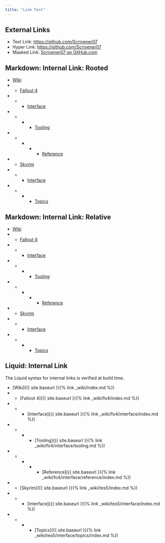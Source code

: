 ```yaml
---
title: "Link Test"
---
```


## External Links
- Text Link: https://github.com/Scrivener07
- Hyper Link: <https://github.com/Scrivener07>
- Masked Link: [Scrivener07 on GitHub.com](https://github.com/Scrivener07)


## Markdown: Internal Link: Rooted
- [Wiki](/wiki/)
- - [Fallout 4](/wiki/fo4/)
- - - [Interface](/wiki/fo4/interface/)
- - - - [Tooling](/wiki/fo4/interface/tooling.md)
- - - - - [Reference](/wiki/fo4/interface/reference/)
- - [Skyrim](/wiki/tes5/)
- - - [Interface](/wiki/tes5/interface/)
- - - - [Topics](/wiki/tes5/interface/topics/)


## Markdown: Internal Link: Relative
- [Wiki](../wiki/)
- - [Fallout 4](../wiki/fo4/)
- - - [Interface](../wiki/fo4/interface/)
- - - - [Tooling](../wiki/fo4/interface/tooling.md)
- - - - - [Reference](../wiki/fo4/interface/reference/)
- - [Skyrim](../wiki/tes5/)
- - - [Interface](../wiki/tes5/interface/)
- - - - [Topics](../wiki/tes5/interface/topics/)


## Liquid: Internal Link
The Liquid syntax for internal links is verified at build time.

- [Wiki]({{ site.baseurl }}{% link _wiki/index.md %})
- - [Fallout 4]({{ site.baseurl }}{% link _wiki/fo4/index.md %})
- - - [Interface]({{ site.baseurl }}{% link _wiki/fo4/interface/index.md %})
- - - - [Tooling]({{ site.baseurl }}{% link _wiki/fo4/interface/tooling.md %})
- - - - - [Reference]({{ site.baseurl }}{% link _wiki/fo4/interface/reference/index.md %})
- - [Skyrim]({{ site.baseurl }}{% link _wiki/tes5/index.md %})
- - - [Interface]({{ site.baseurl }}{% link _wiki/tes5/interface/index.md %})
- - - - [Topics]({{ site.baseurl }}{% link _wiki/tes5/interface/topics/index.md %})
